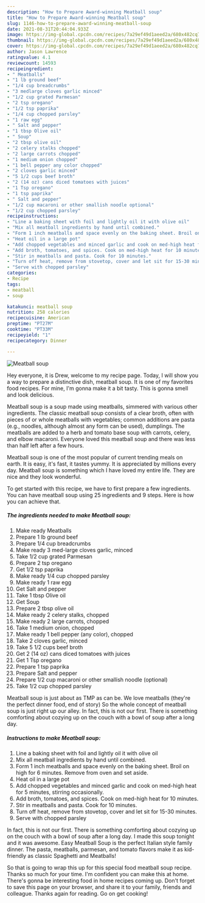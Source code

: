 ```yaml
---
description: "How to Prepare Award-winning Meatball soup"
title: "How to Prepare Award-winning Meatball soup"
slug: 1146-how-to-prepare-award-winning-meatball-soup
date: 2021-08-31T20:44:04.933Z
image: https://img-global.cpcdn.com/recipes/7a29ef49d1aeed2a/680x482cq70/meatball-soup-recipe-main-photo.jpg
thumbnail: https://img-global.cpcdn.com/recipes/7a29ef49d1aeed2a/680x482cq70/meatball-soup-recipe-main-photo.jpg
cover: https://img-global.cpcdn.com/recipes/7a29ef49d1aeed2a/680x482cq70/meatball-soup-recipe-main-photo.jpg
author: Jason Lawrence
ratingvalue: 4.1
reviewcount: 14593
recipeingredient:
- " Meatballs"
- "1 lb ground beef"
- "1/4 cup breadcrumbs"
- "3 medlarge cloves garlic minced"
- "1/2 cup grated Parmesan"
- "2 tsp oregano"
- "1/2 tsp paprika"
- "1/4 cup chopped parsley"
- "1 raw egg"
- " Salt and pepper"
- "1 tbsp Olive oil"
- " Soup"
- "2 tbsp olive oil"
- "2 celery stalks chopped"
- "2 large carrots chopped"
- "1 medium onion chopped"
- "1 bell pepper any color chopped"
- "2 cloves garlic minced"
- "5 1/2 cups beef broth"
- "2 (14 oz) cans diced tomatoes with juices"
- "1 Tsp oregano"
- "1 tsp paprika"
- " Salt and pepper"
- "1/2 cup macaroni or other smallish noodle optional"
- "1/2 cup chopped parsley"
recipeinstructions:
- "Line a baking sheet with foil and lightly oil it with olive oil"
- "Mix all meatball ingredients by hand until combined."
- "Form 1 inch meatballs and space evenly on the baking sheet. Broil on high for 6 minutes. Remove from oven and set aside."
- "Heat oil in a large pot"
- "Add chopped vegetables and minced garlic and cook on med-high heat for 5 minutes, stirring occasionally."
- "Add broth, tomatoes, and spices. Cook on med-high heat for 10 minutes."
- "Stir in meatballs and pasta. Cook for 10 minutes."
- "Turn off heat, remove from stovetop, cover and let sit for 15-30 minutes."
- "Serve with chopped parsley"
categories:
- Recipe
tags:
- meatball
- soup

katakunci: meatball soup 
nutrition: 258 calories
recipecuisine: American
preptime: "PT27M"
cooktime: "PT33M"
recipeyield: "1"
recipecategory: Dinner

---
```



![Meatball soup](https://img-global.cpcdn.com/recipes/7a29ef49d1aeed2a/680x482cq70/meatball-soup-recipe-main-photo.jpg)

Hey everyone, it is Drew, welcome to my recipe page. Today, I will show you a way to prepare a distinctive dish, meatball soup. It is one of my favorites food recipes. For mine, I'm gonna make it a bit tasty. This is gonna smell and look delicious.

Meatball soup is a soup made using meatballs, simmered with various other ingredients. The classic meatball soup consists of a clear broth, often with pieces of or whole meatballs with vegetables; common additions are pasta (e.g., noodles, although almost any form can be used), dumplings. The meatballs are added to a herb and tomato base soup with carrots, celery, and elbow macaroni. Everyone loved this meatball soup and there was less than half left after a few hours.

Meatball soup is one of the most popular of current trending meals on earth. It is easy, it's fast, it tastes yummy. It is appreciated by millions every day. Meatball soup is something which I have loved my entire life. They are nice and they look wonderful.


To get started with this recipe, we have to first prepare a few ingredients. You can have meatball soup using 25 ingredients and 9 steps. Here is how you can achieve that.

<!--inarticleads1-->

##### The ingredients needed to make Meatball soup:

1. Make ready  Meatballs
1. Prepare 1 lb ground beef
1. Prepare 1/4 cup breadcrumbs
1. Make ready 3 med-large cloves garlic, minced
1. Take 1/2 cup grated Parmesan
1. Prepare 2 tsp oregano
1. Get 1/2 tsp paprika
1. Make ready 1/4 cup chopped parsley
1. Make ready 1 raw egg
1. Get  Salt and pepper
1. Take 1 tbsp Olive oil
1. Get  Soup
1. Prepare 2 tbsp olive oil
1. Make ready 2 celery stalks, chopped
1. Make ready 2 large carrots, chopped
1. Take 1 medium onion, chopped
1. Make ready 1 bell pepper (any color), chopped
1. Take 2 cloves garlic, minced
1. Take 5 1/2 cups beef broth
1. Get 2 (14 oz) cans diced tomatoes with juices
1. Get 1 Tsp oregano
1. Prepare 1 tsp paprika
1. Prepare  Salt and pepper
1. Prepare 1/2 cup macaroni or other smallish noodle (optional)
1. Take 1/2 cup chopped parsley


Meatball soup is just about as TMP as can be. We love meatballs (they&#39;re the perfect dinner food, end of story) So the whole concept of meatball soup is just right up our alley. In fact, this is not our first. There is something comforting about cozying up on the couch with a bowl of soup after a long day. 

<!--inarticleads2-->

##### Instructions to make Meatball soup:

1. Line a baking sheet with foil and lightly oil it with olive oil
1. Mix all meatball ingredients by hand until combined.
1. Form 1 inch meatballs and space evenly on the baking sheet. Broil on high for 6 minutes. Remove from oven and set aside.
1. Heat oil in a large pot
1. Add chopped vegetables and minced garlic and cook on med-high heat for 5 minutes, stirring occasionally.
1. Add broth, tomatoes, and spices. Cook on med-high heat for 10 minutes.
1. Stir in meatballs and pasta. Cook for 10 minutes.
1. Turn off heat, remove from stovetop, cover and let sit for 15-30 minutes.
1. Serve with chopped parsley


In fact, this is not our first. There is something comforting about cozying up on the couch with a bowl of soup after a long day. I made this soup tonight and it was awesome. Easy Meatball Soup is the perfect Italian style family dinner. The pasta, meatballs, parmesan, and tomato flavors make it as kid-friendly as classic Spaghetti and Meatballs! 

So that is going to wrap this up for this special food meatball soup recipe. Thanks so much for your time. I'm confident you can make this at home. There's gonna be interesting food in home recipes coming up. Don't forget to save this page on your browser, and share it to your family, friends and colleague. Thanks again for reading. Go on get cooking!
